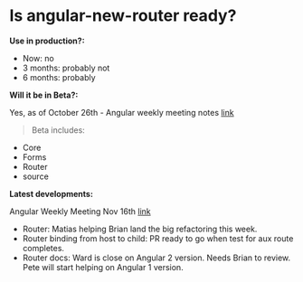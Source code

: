 # Is angular-new-router ready?

**Use in production?:**

* Now: no
* 3 months: probably not
* 6 months: probably

**Will it be in Beta?:**

Yes, as of October 26th - Angular weekly meeting notes [link](https://docs.google.com/document/d/150lerb1LmNLuau_a_EznPV1I1UHMTbEl61t4hZ7ZpS0/edit#)


>Beta includes:
* Core
* Forms
* Router
* source


**Latest developments:**

Angular Weekly Meeting Nov 16th [link](https://docs.google.com/document/d/150lerb1LmNLuau_a_EznPV1I1UHMTbEl61t4hZ7ZpS0/edit#)

* Router: Matias helping Brian land the big refactoring this week.
* Router binding from host to child:  PR ready to go when test for aux route completes.
* Router docs: Ward is close on Angular 2 version.  Needs Brian to review.  Pete will start helping on Angular 1 version.
